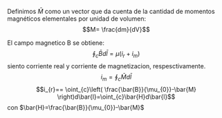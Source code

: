 Definimos $\bar{M}$ como un vector que da cuenta de la cantidad de momentos magnéticos elementales por unidad de volumen:
$$M= \frac{dm}{dV}$$

El campo magnetico B se obtiene:
$$\oint_{c}\bar{B}d\bar{l}=\mu(i_{r}+i_{m})$$
siento corriente real y corriente de magnetizacion, respesctivamente.
$$i_{m}= \oint_{c}\bar{M}d\bar{l}$$
$$i_{r}== \oint_{c}\left( \frac{\bar{B}}{\mu_{0}}-\bar{M} \right)d\bar{l}=\oint_{c}\bar{H}d\bar{l}$$
con $\bar{H}=\frac{\bar{B}}{\mu_{0}}-\bar{M}$